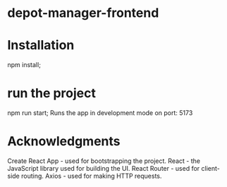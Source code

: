 # depot-manager-frontend

# Installation
npm install;

# run the project
npm run start;
Runs the app in development mode on port: 5173

# Acknowledgments
Create React App - used for bootstrapping the project.
React - the JavaScript library used for building the UI.
React Router - used for client-side routing.
Axios - used for making HTTP requests.

